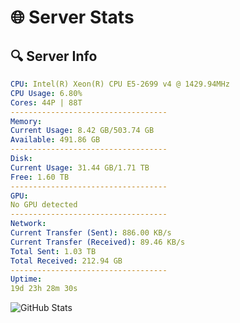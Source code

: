 # 🌐 Server Stats
## 🔍 Server Info
```yaml
CPU: Intel(R) Xeon(R) CPU E5-2699 v4 @ 1429.94MHz
CPU Usage: 6.80%
Cores: 44P | 88T
-----------------------------------
Memory:
Current Usage: 8.42 GB/503.74 GB
Available: 491.86 GB
-----------------------------------
Disk:
Current Usage: 31.44 GB/1.71 TB
Free: 1.60 TB
-----------------------------------
GPU:
No GPU detected
-----------------------------------
Network:
Current Transfer (Sent): 886.00 KB/s
Current Transfer (Received): 89.46 KB/s
Total Sent: 1.03 TB
Total Received: 212.94 GB
-----------------------------------
Uptime:
19d 23h 28m 30s
```
![GitHub Stats](https://img.shields.io/badge/Updated-2025-05-09_16:37:18-blue)